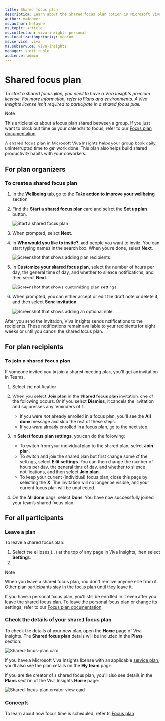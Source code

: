 ```yaml
---
title: Shared focus plan
description: Learn about the Shared focus plan option in Microsoft Viva Insights in Teams
author: madehmer
ms.author: helayne
ms.topic: article
ms.collection: viva-insights-personal
ms.localizationpriority: medium 
ms.service: viva
ms.subservice: viva-insights
manager: scott.ruble
audience: Admin
---
```


# Shared focus plan

*To start a shared focus plan, you need to have a Viva Insights premium license. For more information, refer to [Plans and environments](../overview/plans-environments.md). A Viva Insights license isn't required to participate in a shared focus plan.*

>[!Note]
>This article talks about a focus plan shared between a group. If you just want to block out time on your calendar to focus, refer to our [Focus plan documentation](../use/focus-plan.md).


A shared focus plan in Microsoft Viva Insights helps your group book daily, uninterrupted time to get work done. This plan also helps build shared productivity habits with your coworkers.

## For plan organizers

### To create a shared focus plan

1. In the **Wellbeing** tab, go to the **Take action to improve your wellbeing** section.
2. Find the **Start a shared focus plan** card and select the **Set up plan** button.

   ![Start a shared focus plan](./Images/wellbeing-start-sfp.png)

3. When prompted, select **Next**.
1. In **Who would you like to invite?**, add people you want to invite. You can start typing names in the search box. When you’re done, select **Next**.
   
    ![Screenshot that shows adding plan recipients.](./Images/wellbeing-sfp-step2.png)

1. In **Customize your shared focus plan**, select the number of hours per day, the general time of day, and whether to silence notifications, and then select **Next**.

    ![Screenshot that shows customizing plan settings.](./Images/wellbeing-sfp-step3.png)

6. When prompted, you can either accept or edit the draft note or delete it, and then select **Send invitation**.

    ![Screenshot that shows adding an optional note.](./Images/wellbeing-sfp-step4.png)
<!--this doesn't have an action button-->
After you send the invitation, Viva Insights sends notifications to the recipients. These notifications remain available to your recipients for eight weeks or until you cancel the shared focus plan. <!--verify the 8 weeks info-->

## For plan recipients

### To join a shared focus plan


If someone invited you to join a shared meeting plan, you'll get an invitation in Teams. 

1. Select the notification.

2. When you select **Join plan** in the **Shared focus plan** invitation, one of the following occurs. Or if you select **Dismiss**, it cancels the invitation and suppresses any reminders of it.

   * If you were _not_ already enrolled in a focus plan, you'll see the **All done** message and skip the rest of these steps.
   * If you _were_ already enrolled in a focus plan, go to the next step.

3. In **Select focus plan settings**, you can do the following: 

   * To switch from your individual plan to the shared plan, select **Join plan**.
   * To switch and join the shared plan but first change some of the settings, select **Edit settings**. You can then change the number of hours per day, the general time of day, and whether to silence notifications, and then select **Join plan**.
   * To keep your current (individual) focus plan, close this page by selecting the **X**. The invitation will no longer be visible, and your current focus plan will be unaffected.


4. On the **All done** page, select **Done**. You have now successfully joined your team’s shared focus plan.

## For all participants

### Leave a plan

To leave a shared focus plan:

1. Select the ellipses (...) at the top of any page in Viva Insights, then select **Settings**.
1. 

>[!Note]
>When you leave a shared focus plan, you don't remove anyone else from it. Other plan participants stay in the focus plan until they leave it.

If you have a personal focus plan, you'll still be enrolled in it even after you leave the shared focus plan. To leave the personal focus plan or change its settings, refer to our [Focus plan documentation](../use/focus-plan.md#to-change-or-leave-your-focus-plan).

### Check the details of your shared focus plan

To check the details of your new plan, open the **Home** page of Viva Insights. The **Shared focus plan** details will be included in the **Plans** section:

   ![Shared-focus-plan card](../../Images/MyA/Use/shared-focus-plan-card.png)

If you have a Microsoft Viva Insights license with an applicable [service plan](../overview/plans-environments.md), you'll also see the plan details on the **My team** page.

If you are the creator of a shared focus plan, you'll also see details in the **Plans** section of the Viva Insights **Home** page:

   ![Shared-focus-plan creator view card](../../Images/mya/use/your-shared-focus-plan.png)


### Concepts

To learn about how focus time is scheduled, refer to [Focus plan](../use/focus-plan.md#concepts)
